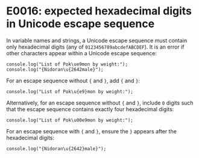 # E0016: expected hexadecimal digits in Unicode escape sequence

In variable names and strings, a Unicode escape sequence must contain only
hexadecimal digits (any of `0123456789abcdefABCDEF`). It is an error if other
characters appear within a Unicode escape sequence:

    console.log("List of Pok\ue9mon by weight:");
    console.log("{Nidoran\u{2642male}");

For an escape sequence without `{` and `}`, add `{` and `}`:

    console.log("List of Pok\u{e9}mon by weight:");

Alternatively, for an escape sequence without `{` and `}`, include `0` digits
such that the escape sequence contains exactly four hexadecimal digits:

    console.log("List of Pok\u00e9mon by weight:");

For an escape sequence with `{` and `}`, ensure the `}` appears after the
hexadecimal digits:

    console.log("{Nidoran\u{2642}male}");
